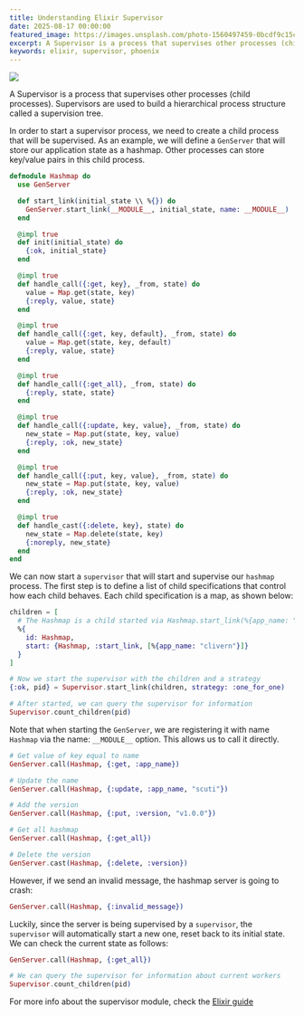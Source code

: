 ```yaml
---
title: Understanding Elixir Supervisor
date: 2025-08-17 00:00:00
featured_image: https://images.unsplash.com/photo-1560497459-0bcdf9c15c16?q=75&fm=jpg&w=1000&fit=max
excerpt: A Supervisor is a process that supervises other processes (child processes). Supervisors are used to build a hierarchical process structure called a supervision tree.
keywords: elixir, supervisor, phoenix
---
```


![](https://images.unsplash.com/photo-1560497459-0bcdf9c15c16?q=75&fm=jpg&w=1000&fit=max)

A Supervisor is a process that supervises other processes (child processes). Supervisors are used to build a hierarchical process structure called a supervision tree.

In order to start a supervisor process, we need to create a child process that will be supervised. As an example, we will define a `GenServer` that will store our application state as a hashmap. Other processes can store key/value pairs in this child process.

```elixir
defmodule Hashmap do
  use GenServer

  def start_link(initial_state \\ %{}) do
    GenServer.start_link(__MODULE__, initial_state, name: __MODULE__)
  end

  @impl true
  def init(initial_state) do
    {:ok, initial_state}
  end

  @impl true
  def handle_call({:get, key}, _from, state) do
    value = Map.get(state, key)
    {:reply, value, state}
  end

  @impl true
  def handle_call({:get, key, default}, _from, state) do
    value = Map.get(state, key, default)
    {:reply, value, state}
  end

  @impl true
  def handle_call({:get_all}, _from, state) do
    {:reply, state, state}
  end

  @impl true
  def handle_call({:update, key, value}, _from, state) do
    new_state = Map.put(state, key, value)
    {:reply, :ok, new_state}
  end

  @impl true
  def handle_call({:put, key, value}, _from, state) do
    new_state = Map.put(state, key, value)
    {:reply, :ok, new_state}
  end

  @impl true
  def handle_cast({:delete, key}, state) do
    new_state = Map.delete(state, key)
    {:noreply, new_state}
  end
end
```

We can now start a `supervisor` that will start and supervise our `hashmap` process. The first step is to define a list of child specifications that control how each child behaves. Each child specification is a map, as shown below:

```elixir
children = [
  # The Hashmap is a child started via Hashmap.start_link(%{app_name: "clivern"})
  %{
    id: Hashmap,
    start: {Hashmap, :start_link, [%{app_name: "clivern"}]}
  }
]

# Now we start the supervisor with the children and a strategy
{:ok, pid} = Supervisor.start_link(children, strategy: :one_for_one)

# After started, we can query the supervisor for information
Supervisor.count_children(pid)
```

Note that when starting the `GenServer`, we are registering it with name `Hashmap` via the name: `__MODULE__` option. This allows us to call it directly.

```elixir
# Get value of key equal to name
GenServer.call(Hashmap, {:get, :app_name})

# Update the name
GenServer.call(Hashmap, {:update, :app_name, "scuti"})

# Add the version
GenServer.call(Hashmap, {:put, :version, "v1.0.0"})

# Get all hashmap
GenServer.call(Hashmap, {:get_all})

# Delete the version
GenServer.cast(Hashmap, {:delete, :version})
```

However, if we send an invalid message, the hashmap server is going to crash:

```elixir
GenServer.call(Hashmap, {:invalid_message})
```

Luckily, since the server is being supervised by a `supervisor`, the `supervisor` will automatically start a new one, reset back to its initial state. We can check the current state as follows:

```elixir
GenServer.call(Hashmap, {:get_all})

# We can query the supervisor for information about current workers
Supervisor.count_children(pid)
```

For more info about the supervisor module, check the [Elixir guide](https://hexdocs.pm/elixir/1.18.4/Supervisor.html)
